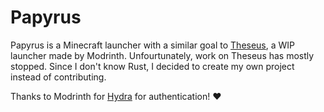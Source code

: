# Papyrus

Papyrus is a Minecraft launcher with a similar goal to [Theseus](https://github.com/modrinth/theseus), a WIP launcher made by Modrinth. Unfourtunately, work on Theseus has mostly stopped. Since I don't know Rust, I decided to create my own project instead of contributing.

Thanks to Modrinth for [Hydra](https://github.com/modrinth/hydra) for authentication! :heart:
